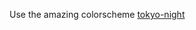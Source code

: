 Use the amazing colorscheme [tokyo-night](https://marketplace.visualstudio.com/items?itemName=enkia.tokyo-night)